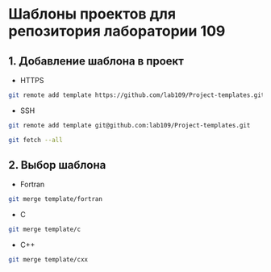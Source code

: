 # Шаблоны проектов для репозитория лаборатории 109

## 1. Добавление шаблона в проект

* HTTPS
```sh
git remote add template https://github.com/lab109/Project-templates.git
```

* SSH

```sh
git remote add template git@github.com:lab109/Project-templates.git
```

```sh
git fetch --all
```

## 2. Выбор шаблона

* Fortran

```sh
git merge template/fortran
```

* C

```sh
git merge template/c
```

* C++

```sh
git merge template/cxx
```
